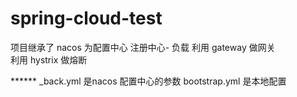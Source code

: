 # spring-cloud-test
项目继承了 nacos 为配置中心  注册中心-  负载
利用 gateway  做网关  
利用 hystrix 做熔断




******  _back.yml 是nacos 配置中心的参数
bootstrap.yml  是本地配置
